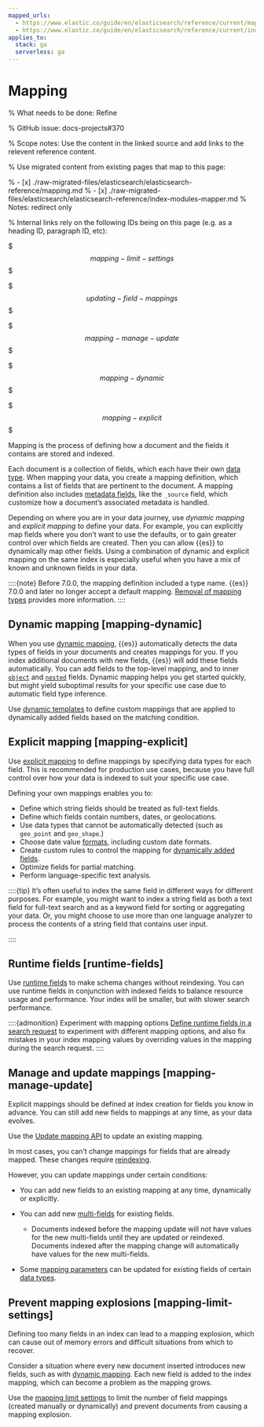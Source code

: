```yaml
---
mapped_urls:
  - https://www.elastic.co/guide/en/elasticsearch/reference/current/mapping.html
  - https://www.elastic.co/guide/en/elasticsearch/reference/current/index-modules-mapper.html
applies_to:
  stack: ga
  serverless: ga
---
```


# Mapping

% What needs to be done: Refine

% GitHub issue: docs-projects#370

% Scope notes: Use the content in the linked source and add links to the relevent reference content.

% Use migrated content from existing pages that map to this page:

% - [x] ./raw-migrated-files/elasticsearch/elasticsearch-reference/mapping.md
% - [x] ./raw-migrated-files/elasticsearch/elasticsearch-reference/index-modules-mapper.md
%      Notes: redirect only

% Internal links rely on the following IDs being on this page (e.g. as a heading ID, paragraph ID, etc):

$$$mapping-limit-settings$$$

$$$updating-field-mappings$$$

$$$mapping-manage-update$$$

$$$mapping-dynamic$$$

$$$mapping-explicit$$$

Mapping is the process of defining how a document and the fields it contains are stored and indexed.

Each document is a collection of fields, which each have their own [data type](elasticsearch://docs/reference/elasticsearch/mapping-reference/field-data-types.md). When mapping your data, you create a mapping definition, which contains a list of fields that are pertinent to the document. A mapping definition also includes [metadata fields](elasticsearch://docs/reference/elasticsearch/mapping-reference/document-metadata-fields.md), like the `_source` field, which customize how a document’s associated metadata is handled.

Depending on where you are in your data journey, use *dynamic mapping* and *explicit mapping* to define your data. For example, you can explicitly map fields where you don’t want to use the defaults, or to gain greater control over which fields are created. Then you can allow {{es}} to dynamically map other fields. Using a combination of dynamic and explicit mapping on the same index is especially useful when you have a mix of known and unknown fields in your data.

::::{note}
Before 7.0.0, the mapping definition included a type name. {{es}} 7.0.0 and later no longer accept a default mapping. [Removal of mapping types](/manage-data/data-store/mapping/removal-of-mapping-types.md) provides more information.
::::

## Dynamic mapping [mapping-dynamic] 

When you use [dynamic mapping](/manage-data/data-store/mapping/dynamic-mapping.md), {{es}} automatically detects the data types of fields in your documents and creates mappings for you. If you index additional documents with new fields, {{es}} will add these fields automatically. You can add fields to the top-level mapping, and to inner [`object`](elasticsearch://docs/reference/elasticsearch/mapping-reference/object.md) and [`nested`](elasticsearch://docs/reference/elasticsearch/mapping-reference/nested.md) fields. Dynamic mapping helps you get started quickly, but might yield suboptimal results for your specific use case due to automatic field type inference.

Use [dynamic templates](/manage-data/data-store/mapping/dynamic-templates.md) to define custom mappings that are applied to dynamically added fields based on the matching condition. 

## Explicit mapping [mapping-explicit] 

Use [explicit mapping](/manage-data/data-store/mapping/explicit-mapping.md) to define mappings by specifying data types for each field. This is recommended for production use cases, because you have full control over how your data is indexed to suit your specific use case.

Defining your own mappings enables you to:

* Define which string fields should be treated as full-text fields.
* Define which fields contain numbers, dates, or geolocations.
* Use data types that cannot be automatically detected (such as `geo_point` and `geo_shape`.)
* Choose date value [formats](elasticsearch://docs/reference/elasticsearch/mapping-reference/mapping-date-format.md), including custom date formats.
* Create custom rules to control the mapping for [dynamically added fields](/manage-data/data-store/mapping/dynamic-mapping.md).
* Optimize fields for partial matching.
* Perform language-specific text analysis.

::::{tip}
It’s often useful to index the same field in different ways for different purposes. For example, you might want to index a string field as both a text field for full-text search and as a keyword field for sorting or aggregating your data. Or, you might choose to use more than one language analyzer to process the contents of a string field that contains user input.

::::

## Runtime fields [runtime-fields]

Use [runtime fields](/manage-data/data-store/mapping/runtime-fields.md) to make schema changes without reindexing. You can use runtime fields in conjunction with indexed fields to balance resource usage and performance. Your index will be smaller, but with slower search performance.

::::{admonition} Experiment with mapping options
[Define runtime fields in a search request](/manage-data/data-store/mapping/define-runtime-fields-in-search-request.md) to experiment with different mapping options, and also fix mistakes in your index mapping values by overriding values in the mapping during the search request.
::::

## Manage and update mappings [mapping-manage-update]

Explicit mappings should be defined at index creation for fields you know in advance. You can still add new fields to mappings at any time, as your data evolves.

Use the [Update mapping API](https://www.elastic.co/docs/api/doc/elasticsearch/operation/operation-indices-put-mapping) to update an existing mapping.

In most cases, you can’t change mappings for fields that are already mapped. These changes require [reindexing](https://www.elastic.co/docs/api/doc/elasticsearch/operation/operation-reindex).

However, you can update mappings under certain conditions:

* You can add new fields to an existing mapping at any time, dynamically or explicitly.
* You can add new [multi-fields](elasticsearch://docs/reference/elasticsearch/mapping-reference/multi-fields.md) for existing fields.

    * Documents indexed before the mapping update will not have values for the new multi-fields until they are updated or reindexed. Documents indexed after the mapping change will automatically have values for the new multi-fields.

* Some [mapping parameters](elasticsearch://docs/reference/elasticsearch/mapping-reference/mapping-parameters.md) can be updated for existing fields of certain [data types](elasticsearch://docs/reference/elasticsearch/mapping-reference/field-data-types.md).


## Prevent mapping explosions [mapping-limit-settings]

Defining too many fields in an index can lead to a mapping explosion, which can cause out of memory errors and difficult situations from which to recover.

Consider a situation where every new document inserted introduces new fields, such as with [dynamic mapping](/manage-data/data-store/mapping/dynamic-mapping.md). Each new field is added to the index mapping, which can become a problem as the mapping grows.

Use the [mapping limit settings](elasticsearch://docs/reference/elasticsearch/index-settings/mapping-limit.md) to limit the number of field mappings (created manually or dynamically) and prevent documents from causing a mapping explosion.